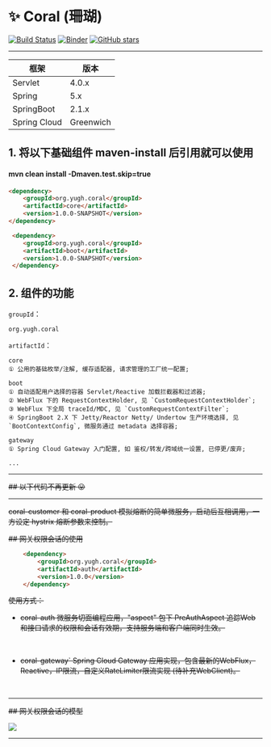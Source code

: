 # :sparkles: Coral (珊瑚) 

[![Build Status](https://travis-ci.org/yugenhai/coral.svg?branch=master)](https://travis-ci.org/yugenhai/coral)
[![Binder](https://mybinder.org/badge_logo.svg)](https://mybinder.org/v2/gh/yugenhai/coral.git/master)
[![GitHub stars](https://img.shields.io/github/stars/yugenhai/coral)](https://github.com/yugenhai/coral/stargazers)

------

| 框架         | 版本      |
| ------------ | --------- |
| Servlet      | 4.0.x     |
| Spring       | 5.x       |
| SpringBoot   | 2.1.x     |
| Spring Cloud | Greenwich |


## 1. 将以下基础组件 maven-install 后引用就可以使用

#### mvn clean install -Dmaven.test.skip=true

```html
<dependency>
    <groupId>org.yugh.coral</groupId>
    <artifactId>core</artifactId>
    <version>1.0.0-SNAPSHOT</version>
</dependency>

 <dependency>
    <groupId>org.yugh.coral</groupId>
    <artifactId>boot</artifactId>
    <version>1.0.0-SNAPSHOT</version>
 </dependency>

```

## 2. 组件的功能
`groupId`：
```text
org.yugh.coral
```

`artifactId`：
```text
core 
① 公用的基础枚举/注解, 缓存适配器, 请求管理的工厂统一配置;

boot 
① 自动适配用户选择的容器 Servlet/Reactive 加载拦截器和过滤器;
② WebFlux 下的 RequestContextHolder, 见 `CustomRequestContextHolder`;
③ WebFlux 下全局 traceId/MDC, 见 `CustomRequestContextFilter`;
④ SpringBoot 2.X 下 Jetty/Reactor Netty/ Undertow 生产环境选择, 见 `BootContextConfig`, 微服务通过 metadata 选择容器;

gateway
① Spring Cloud Gateway 入门配置, 如 鉴权/转发/跨域统一设置, 已停更/废弃;

...

```

------

~~## 以下代码不再更新 :stuck_out_tongue:~~

***

~~coral-customer 和 coral-product 模拟熔断的简单微服务，启动后互相调用，一方设定 hystrix 熔断参数来控制。~~

~~## 网关权限会话的使用~~
```html
    <dependency>
        <groupId>org.yugh.coral</groupId>
        <artifactId>auth</artifactId>
        <version>1.0.0</version>
    </dependency>
```
~~使用方式：~~

* ~~coral-auth 微服务切面编程应用，"aspect" 包下 PreAuthAspect 追踪Web和接口请求的权限和会话有效期，支持服务端和客户端同时生效。~~
</br>

* ~~coral-gateway` Spring Cloud Gateway 应用实现，包含最新的WebFlux，Reactive，IP限流，自定义RateLimiter限流实现 (待补充WebClient)。~~
</br>

***

~~## 网关权限会话的模型~~

![](https://github.com/yugenhai108/coral/blob/master/about/gateway-sso.png)
</br>
***
